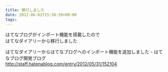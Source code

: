 ```yaml
---
title: 移行しました
date: 2012-06-01T15:58:39+09:00
tags: 
---
```


はてなブログがインポート機能を搭載したので  
はてなダイアリーから移行しました

はてなダイアリーからはてなブログへのインポート機能を追加しました \- はてなブログ開発ブログ  
[http://staff\.hatenablog\.com/entry/2012/05/31/152104](http://staff.hatenablog.com/entry/2012/05/31/152104)

